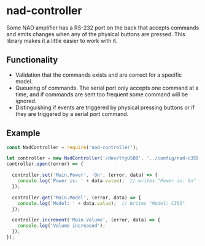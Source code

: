 # nad-controller
Some NAD amplifier has a RS-232 port on the back that accepts commands and emits changes when any of the physical buttons are pressed. This library makes it a little easier to work with it.

## Functionality
- Validation that the commands exists and are correct for a specific model.
- Queueing of commands. The serial port only accepts one command at a time, and if commands are sent too frequent some command will be ignored.
- Distinguishing if events are triggered by physical pressing buttons or if they are triggered by a serial port command.

## Example
```javascript
const NadController = require('nad-controller');

let controller = new NadController('/dev/ttyUSB0', '../config/nad-c355.json');
controller.open((error) => {

  controller.set('Main.Power', 'On', (error, data) => {
    console.log('Power is: ' + data.value);  // writes "Power is: On"
  });

  controller.get('Main.Model', (error, data) => {
    console.log('Model: ' + data.value);  // Writes "Model: C355"
  });

  controller.increment('Main.Volume', (error, data) => {
    console.log('Volume increased');
  });
});

```



